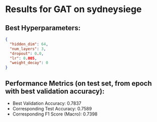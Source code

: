 # Results for GAT on sydneysiege

## Best Hyperparameters:
```json
{
  "hidden_dim": 64,
  "num_layers": 3,
  "dropout": 0.0,
  "lr": 0.005,
  "weight_decay": 0
}
```

## Performance Metrics (on test set, from epoch with best validation accuracy):
- Best Validation Accuracy: 0.7837
- Corresponding Test Accuracy: 0.7589
- Corresponding F1 Score (Macro): 0.7398
